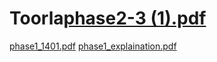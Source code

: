 # Toorla[phase2-3 (1).pdf](https://github.com/helia-ghahraman/Toorla/files/10714206/phase2-3.1.pdf)
[phase1_1401.pdf](https://github.com/helia-ghahraman/Toorla/files/10714208/phase1_1401.pdf)
[phase1_explaination.pdf](https://github.com/helia-ghahraman/Toorla/files/10714213/phase1_explaination.pdf)
